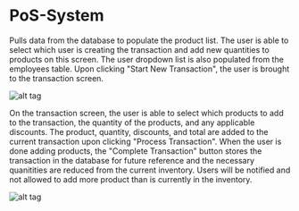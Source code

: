 # PoS-System

Pulls data from the database to populate the product list. The user is able to select which user is creating the transaction and add new quantities to products on this screen.
The user dropdown list is also populated from the employees table. Upon clicking "Start New Transaction", the user is brought to the transaction screen.

![alt tag](https://raw.github.com/m-windle/PoS-System/blob/master/main.png)

On the transaction screen, the user is able to select which products to add to the transaction, the quantity of the products, and any applicable discounts.
The product, quantity, discounts, and total are added to the current transaction upon clicking "Process Transaction". 
When the user is done adding products, the "Complete Transaction" button stores the transaction in the database for future reference
and the necessary quanitities are reduced from the current inventory. 
Users will be notified and not allowed to add more product than is currently in the inventory. 

![alt tag](https://raw.github.com/m-windle/PoS-System/blob/master/transaction.PNG)
